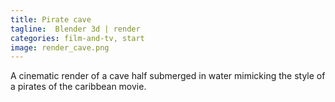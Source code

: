 ```yaml
---
title: Pirate cave
tagline:  Blender 3d | render
categories: film-and-tv, start
image: render_cave.png
---
```


A cinematic render of a cave half submerged in water mimicking the style of a pirates of the caribbean movie.
